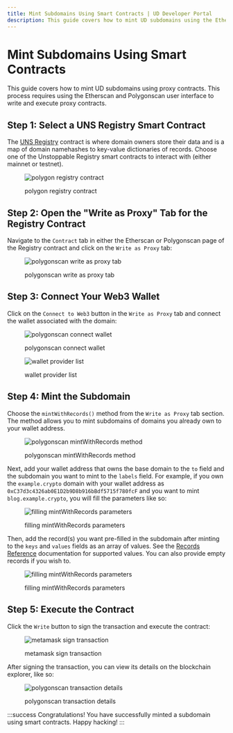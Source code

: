 ```yaml
---
title: Mint Subdomains Using Smart Contracts | UD Developer Portal
description: This guide covers how to mint UD subdomains using the Etherscan and Polygonscan user interfaces to write and execute proxy contracts.
---
```


# Mint Subdomains Using Smart Contracts

This guide covers how to mint UD subdomains using proxy contracts. This process requires using the Etherscan and Polygonscan user interface to write and execute proxy contracts.

## Step 1: Select a UNS Registry Smart Contract

The [UNS Registry](/developer-toolkit/reference/smart-contracts/uns-smart-contracts.md#unsregistry) contract is where domain owners store their data and is a map of domain namehashes to key-value dictionaries of records. Choose one of the Unstoppable Registry smart contracts to interact with (either mainnet or testnet).

<figure>

![polygon registry contract](/images/polygon-registry-contract.png)

<figcaption>polygon registry contract</figcaption>
</figure>

## Step 2: Open the "Write as Proxy" Tab for the Registry Contract

Navigate to the `Contract` tab in either the Etherscan or Polygonscan page of the Registry contract and click on the `Write as Proxy` tab:

<figure>

![polygonscan write as proxy tab](/images/polygonscan-write-as-proxy-tab.png)

<figcaption>polygonscan write as proxy tab</figcaption>
</figure>

## Step 3: Connect Your Web3 Wallet

Click on the `Connect to Web3` button in the `Write as Proxy` tab and connect the wallet associated with the domain:

<figure class="half-inline-block">

![polygonscan connect wallet](/images/polygonscan-connect-wallet.png)

<figcaption>polygonscan connect wallet</figcaption>
</figure>

<figure class="half-inline-block">

![wallet provider list](/images/wallet-provider-list.png)

<figcaption>wallet provider list</figcaption>
</figure>

## Step 4: Mint the Subdomain

Choose the `mintWithRecords()` method from the `Write as Proxy` tab section. The method allows you to mint subdomains of domains you already own to your wallet address.

<figure>

![polygonscan mintWithRecords method](/images/polygonscan-mint-with-records-method.png '#width=50%')

<figcaption>polygonscan mintWithRecords method</figcaption>
</figure>

Next, add your wallet address that owns the base domain to the `to` field and the subdomain you want to mint to the `labels` field. For example, if you own the `example.crypto` domain with your wallet address as `0xC37d3c4326ab0E1D2b9D8b916bBdf5715f780fcF` and you want to mint `blog.example.crypto`, you will fill the parameters like so:

<figure>

![filling mintWithRecords parameters](/images/filling-mint-with-records-parameters.png '#width=50%')

<figcaption>filling mintWithRecords parameters</figcaption>
</figure>

Then, add the record(s) you want pre-filled in the subdomain after minting to the `keys` and `values` fields as an array of values. See the [Records Reference](/developer-toolkit/reference/records-reference.md) documentation for supported values. You can also provide empty records if you wish to.

<figure>

![filling mintWithRecords parameters](/images/filling-mint-with-records-parameters-2.png '#width=50%')

<figcaption>filling mintWithRecords parameters</figcaption>
</figure>

## Step 5: Execute the Contract

Click the `Write` button to sign the transaction and execute the contract:

<figure>

![metamask sign transaction](/images/metamask-sign-subdomain-minting-transaction.png '#width=50%')

<figcaption>metamask sign transaction</figcaption>
</figure>

After signing the transaction, you can view its details on the blockchain explorer, like so:

<figure>

![polygonscan transaction details](/images/polygonscan-subdomain-minting-transaction-details.png '#width=50%')

<figcaption>polygonscan transaction details</figcaption>
</figure>

:::success Congratulations!
You have successfully minted a subdomain using smart contracts. Happy hacking!
:::
